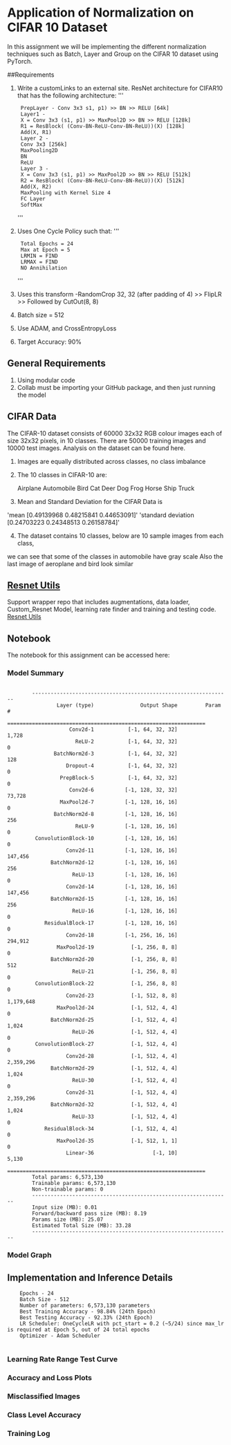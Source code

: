 # Application of Normalization on CIFAR 10 Dataset 

In this assignment we will be implementing the different normalization techniques such as Batch, Layer and Group on the CIFAR 10 dataset using PyTorch.

##Requirements

1. Write a customLinks to an external site. ResNet architecture for CIFAR10 that has the following architecture:
	''' 
	
		PrepLayer - Conv 3x3 s1, p1) >> BN >> RELU [64k]
		Layer1 -
		X = Conv 3x3 (s1, p1) >> MaxPool2D >> BN >> RELU [128k]
		R1 = ResBlock( (Conv-BN-ReLU-Conv-BN-ReLU))(X) [128k] 
		Add(X, R1)
		Layer 2 -
		Conv 3x3 [256k]
		MaxPooling2D
		BN
		ReLU
		Layer 3 -
		X = Conv 3x3 (s1, p1) >> MaxPool2D >> BN >> RELU [512k]
		R2 = ResBlock( (Conv-BN-ReLU-Conv-BN-ReLU))(X) [512k]
		Add(X, R2)
		MaxPooling with Kernel Size 4
		FC Layer 
		SoftMax
	
	'''
2. Uses One Cycle Policy such that:
	'''
	
		Total Epochs = 24
		Max at Epoch = 5
		LRMIN = FIND
		LRMAX = FIND
		NO Annihilation
		
	'''

3. Uses this transform -RandomCrop 32, 32 (after padding of 4) >> FlipLR >> Followed by CutOut(8, 8)
4. Batch size = 512
5. Use ADAM, and CrossEntropyLoss
6. Target Accuracy: 90%

## General Requirements

1. Using modular code
2. Collab must be importing your GitHub package, and then just running the model

## CIFAR Data
The CIFAR-10 dataset consists of 60000 32x32 RGB colour images  each of size 32x32 pixels, in 10 classes. There are 50000 training images and 10000 test images. Analysis on the dataset can be found here. 

1. Images are equally distributed across classes, no class imbalance
2. The 10 classes in CIFAR-10 are:

	Airplane
	Automobile
	Bird
	Cat
	Deer
	Dog
	Frog
	Horse
	Ship
	Truck	

3. Mean and Standard Deviation for the CIFAR Data is 

'mean [0.49139968 0.48215841 0.44653091]'
'standard deviation [0.24703223 0.24348513 0.26158784]'

4. The dataset contains 10 classes, below are 10 sample images from each class, 

we can see that some of the classes in automobile have gray scale
Also the last image of aeroplane and bird look similar

## [Resnet Utils]('https://github.com/prarthanats/Assignment_10_Resnet_Utils')

Support wrapper repo that includes augmentations, data loader, Custom_Resnet Model, learning rate finder and training and testing code. [Resnet Utils]('https://github.com/prarthanats/Assignment_10_Resnet_Utils') 

## Notebook
The notebook for this assignment can be accessed here: 

### Model Summary

~~~

		----------------------------------------------------------------
				Layer (type)               Output Shape         Param #
		================================================================
					Conv2d-1           [-1, 64, 32, 32]           1,728
					  ReLU-2           [-1, 64, 32, 32]               0
			   BatchNorm2d-3           [-1, 64, 32, 32]             128
				   Dropout-4           [-1, 64, 32, 32]               0
				 PrepBlock-5           [-1, 64, 32, 32]               0
					Conv2d-6          [-1, 128, 32, 32]          73,728
				 MaxPool2d-7          [-1, 128, 16, 16]               0
			   BatchNorm2d-8          [-1, 128, 16, 16]             256
					  ReLU-9          [-1, 128, 16, 16]               0
		 ConvolutionBlock-10          [-1, 128, 16, 16]               0
				   Conv2d-11          [-1, 128, 16, 16]         147,456
			  BatchNorm2d-12          [-1, 128, 16, 16]             256
					 ReLU-13          [-1, 128, 16, 16]               0
				   Conv2d-14          [-1, 128, 16, 16]         147,456
			  BatchNorm2d-15          [-1, 128, 16, 16]             256
					 ReLU-16          [-1, 128, 16, 16]               0
			ResidualBlock-17          [-1, 128, 16, 16]               0
				   Conv2d-18          [-1, 256, 16, 16]         294,912
				MaxPool2d-19            [-1, 256, 8, 8]               0
			  BatchNorm2d-20            [-1, 256, 8, 8]             512
					 ReLU-21            [-1, 256, 8, 8]               0
		 ConvolutionBlock-22            [-1, 256, 8, 8]               0
				   Conv2d-23            [-1, 512, 8, 8]       1,179,648
				MaxPool2d-24            [-1, 512, 4, 4]               0
			  BatchNorm2d-25            [-1, 512, 4, 4]           1,024
					 ReLU-26            [-1, 512, 4, 4]               0
		 ConvolutionBlock-27            [-1, 512, 4, 4]               0
				   Conv2d-28            [-1, 512, 4, 4]       2,359,296
			  BatchNorm2d-29            [-1, 512, 4, 4]           1,024
					 ReLU-30            [-1, 512, 4, 4]               0
				   Conv2d-31            [-1, 512, 4, 4]       2,359,296
			  BatchNorm2d-32            [-1, 512, 4, 4]           1,024
					 ReLU-33            [-1, 512, 4, 4]               0
			ResidualBlock-34            [-1, 512, 4, 4]               0
				MaxPool2d-35            [-1, 512, 1, 1]               0
				   Linear-36                   [-1, 10]           5,130
		================================================================
		Total params: 6,573,130
		Trainable params: 6,573,130
		Non-trainable params: 0
		----------------------------------------------------------------
		Input size (MB): 0.01
		Forward/backward pass size (MB): 8.19
		Params size (MB): 25.07
		Estimated Total Size (MB): 33.28
		----------------------------------------------------------------
~~~

### Model Graph



## Implementation and Inference Details

~~~
	Epochs - 24
	Batch Size - 512
	Number of parameters: 6,573,130 parameters
	Best Training Accuracy - 98.84% (24th Epoch)
	Best Testing Accuracy - 92.33% (24th Epoch)
	LR Scheduler: OneCycleLR with pct_start = 0.2 (~5/24) since max_lr is required at Epoch 5, out of 24 total epochs
	Optimizer - Adam Scheduler 
	
~~~

### Learning Rate Range Test Curve


### Accuracy and Loss Plots


### Misclassified Images


### Class Level Accuracy


### Training Log
